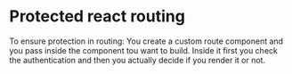 # Protected react routing

To ensure protection in routing:
    You create a custom route component and you pass inside the component tou want to build.
    Inside it first you check the authentication and then you actually decide if you render it or not.